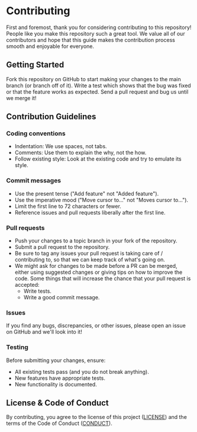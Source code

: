 # Contributing

First and foremost, thank you for considering contributing to this repository! People like you make this repository such a great tool. We value all of our contributors and hope that this guide makes the contribution process smooth and enjoyable for everyone.
## Getting Started

Fork this repository on GitHub to start making your changes to the main branch (or branch off of it).
Write a test which shows that the bug was fixed or that the feature works as expected.
Send a pull request and bug us until we merge it!

## Contribution Guidelines
### Coding conventions

- Indentation: We use spaces, not tabs.
- Comments: Use them to explain the why, not the how.
- Follow existing style: Look at the existing code and try to emulate its style.

### Commit messages

- Use the present tense ("Add feature" not "Added feature").
- Use the imperative mood ("Move cursor to..." not "Moves cursor to...").
- Limit the first line to 72 characters or fewer.
- Reference issues and pull requests liberally after the first line.

### Pull requests

- Push your changes to a topic branch in your fork of the repository.
- Submit a pull request to the repository.
- Be sure to tag any issues your pull request is taking care of / contributing to, so that we can keep track of what's going on.
- We might ask for changes to be made before a PR can be merged, either using suggested changes or giving tips on how to improve the code. Some things that will increase the chance that your pull request is accepted:
  - Write tests.
  - Write a good commit message.

### Issues

If you find any bugs, discrepancies, or other issues, please open an issue on GitHub and we'll look into it!

### Testing

Before submitting your changes, ensure:

- All existing tests pass (and you do not break anything).
- New features have appropriate tests.
- New functionality is documented.

## License & Code of Conduct

By contributing, you agree to the license of this project ([LICENSE](LICENSE)) and the terms of the Code of Conduct ([CONDUCT](CONDUCT.md)).